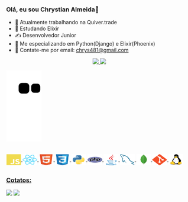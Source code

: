 ### Olá, eu sou Chrystian Almeida👋

- 🔭 Atualmente trabalhando na Quiver.trade
- 🌱 Estudando Elixir
- ✍ Desenvolvedor Junior 
- 👯 Me especializando em Python(Django) e Elixir(Phoenix)
- 🤔 Contate-me por email: chrys481@gmail.com

<div align="center">
  <a href="https://github.com/chrys48116">
  <img height="190em" src="https://github-readme-stats.vercel.app/api?username=chrys48116&show_icons=true&theme=blue-green&include_all_commits=true&count_private=true"/>
  <img height="190em" src="https://github-readme-stats.vercel.app/api/top-langs/?username=chrys48116&layout=compact&langs_count=7&theme=blue-green"/>
</div>
  
![Snake animation](https://github.com/chrys48116/chrys48116/blob/output/github-contribution-grid-snake.svg)

  <div style="display: inline_block"><br>
  <img align="center" alt="Chrys-Js" height="30" width="40" src="https://raw.githubusercontent.com/devicons/devicon/master/icons/javascript/javascript-plain.svg">
  <img align="center" alt="Chrys-React" height="30" width="40" src="https://raw.githubusercontent.com/devicons/devicon/master/icons/react/react-original.svg">
  <img align="center" alt="Chrys-HTML" height="30" width="40" src="https://raw.githubusercontent.com/devicons/devicon/master/icons/html5/html5-original.svg">
  <img align="center" alt="Chrys-CSS" height="30" width="40" src="https://raw.githubusercontent.com/devicons/devicon/master/icons/css3/css3-original.svg">
  <img align="center" alt="Chrys-Python" height="30" width="40" src="https://raw.githubusercontent.com/devicons/devicon/master/icons/python/python-original.svg">
  <img align="center" alt="Chrys-PHP" height="30" width="40" src="https://raw.githubusercontent.com/devicons/devicon/master/icons/php/php-original.svg">
  <img align="center" alt="Chrys-Java" height="30" width="40" src="https://raw.githubusercontent.com/devicons/devicon/master/icons/java/java-original.svg">
  <img align="center" alt="Chrys-Mysql" height="30" width="40" src="https://raw.githubusercontent.com/devicons/devicon/master/icons/mysql/mysql-original.svg">
  <img align="center" alt="Chrys-Mongodb" height="30" width="40" src="https://raw.githubusercontent.com/devicons/devicon/master/icons/mongodb/mongodb-original.svg">
  <img align="center" alt="Chrys-Git" height="30" width="40" src="https://raw.githubusercontent.com/devicons/devicon/master/icons/git/git-original.svg">
  <img align="center" alt="Chrys-Linux" height="30" width="40" src="https://raw.githubusercontent.com/devicons/devicon/master/icons/linux/linux-original.svg">
</div>
  
  ##
  <div>
    <h3 align="left">Cotatos:</h3>
  <a href="https://www.linkedin.com/in/chrystian-almeida-b8a6a5191/" target="_blank"><img src="https://img.shields.io/badge/-LinkedIn-%230077B5?style=for-the-badge&logo=linkedin&logoColor=white" target="_blank"></a>
  <a href = "mailto:contatochrys481@gmail.com"><img src="https://img.shields.io/badge/-Gmail-%23333?style=for-the-badge&logo=gmail&logoColor=white" target="_blank"></a>
  </div>
